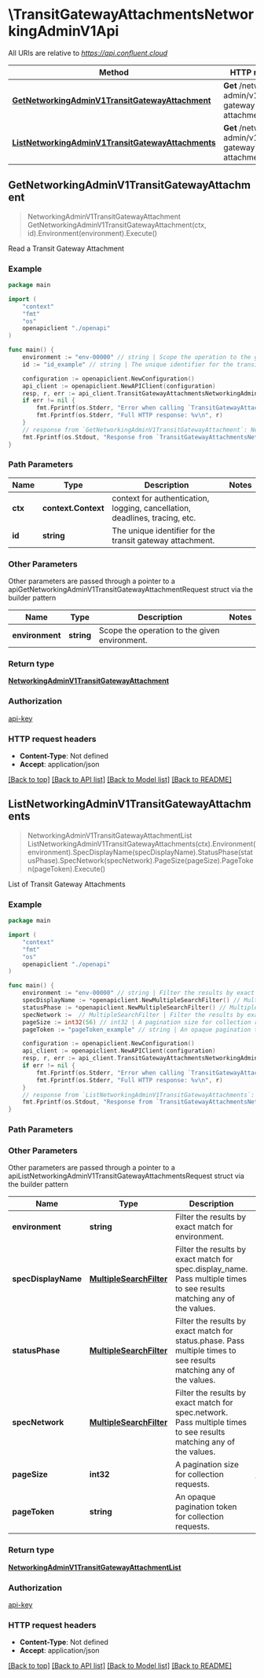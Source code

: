 # \TransitGatewayAttachmentsNetworkingAdminV1Api

All URIs are relative to *https://api.confluent.cloud*

Method | HTTP request | Description
------------- | ------------- | -------------
[**GetNetworkingAdminV1TransitGatewayAttachment**](TransitGatewayAttachmentsNetworkingAdminV1Api.md#GetNetworkingAdminV1TransitGatewayAttachment) | **Get** /networking-admin/v1/transit-gateway-attachments/{id} | Read a Transit Gateway Attachment
[**ListNetworkingAdminV1TransitGatewayAttachments**](TransitGatewayAttachmentsNetworkingAdminV1Api.md#ListNetworkingAdminV1TransitGatewayAttachments) | **Get** /networking-admin/v1/transit-gateway-attachments | List of Transit Gateway Attachments



## GetNetworkingAdminV1TransitGatewayAttachment

> NetworkingAdminV1TransitGatewayAttachment GetNetworkingAdminV1TransitGatewayAttachment(ctx, id).Environment(environment).Execute()

Read a Transit Gateway Attachment



### Example

```go
package main

import (
    "context"
    "fmt"
    "os"
    openapiclient "./openapi"
)

func main() {
    environment := "env-00000" // string | Scope the operation to the given environment.
    id := "id_example" // string | The unique identifier for the transit gateway attachment.

    configuration := openapiclient.NewConfiguration()
    api_client := openapiclient.NewAPIClient(configuration)
    resp, r, err := api_client.TransitGatewayAttachmentsNetworkingAdminV1Api.GetNetworkingAdminV1TransitGatewayAttachment(context.Background(), id).Environment(environment).Execute()
    if err != nil {
        fmt.Fprintf(os.Stderr, "Error when calling `TransitGatewayAttachmentsNetworkingAdminV1Api.GetNetworkingAdminV1TransitGatewayAttachment``: %v\n", err)
        fmt.Fprintf(os.Stderr, "Full HTTP response: %v\n", r)
    }
    // response from `GetNetworkingAdminV1TransitGatewayAttachment`: NetworkingAdminV1TransitGatewayAttachment
    fmt.Fprintf(os.Stdout, "Response from `TransitGatewayAttachmentsNetworkingAdminV1Api.GetNetworkingAdminV1TransitGatewayAttachment`: %v\n", resp)
}
```

### Path Parameters


Name | Type | Description  | Notes
------------- | ------------- | ------------- | -------------
**ctx** | **context.Context** | context for authentication, logging, cancellation, deadlines, tracing, etc.
**id** | **string** | The unique identifier for the transit gateway attachment. | 

### Other Parameters

Other parameters are passed through a pointer to a apiGetNetworkingAdminV1TransitGatewayAttachmentRequest struct via the builder pattern


Name | Type | Description  | Notes
------------- | ------------- | ------------- | -------------
 **environment** | **string** | Scope the operation to the given environment. | 


### Return type

[**NetworkingAdminV1TransitGatewayAttachment**](networking-admin.v1.TransitGatewayAttachment.md)

### Authorization

[api-key](../README.md#api-key)

### HTTP request headers

- **Content-Type**: Not defined
- **Accept**: application/json

[[Back to top]](#) [[Back to API list]](../README.md#documentation-for-api-endpoints)
[[Back to Model list]](../README.md#documentation-for-models)
[[Back to README]](../README.md)


## ListNetworkingAdminV1TransitGatewayAttachments

> NetworkingAdminV1TransitGatewayAttachmentList ListNetworkingAdminV1TransitGatewayAttachments(ctx).Environment(environment).SpecDisplayName(specDisplayName).StatusPhase(statusPhase).SpecNetwork(specNetwork).PageSize(pageSize).PageToken(pageToken).Execute()

List of Transit Gateway Attachments



### Example

```go
package main

import (
    "context"
    "fmt"
    "os"
    openapiclient "./openapi"
)

func main() {
    environment := "env-00000" // string | Filter the results by exact match for environment.
    specDisplayName := *openapiclient.NewMultipleSearchFilter() // MultipleSearchFilter | Filter the results by exact match for spec.display_name. Pass multiple times to see results matching any of the values. (optional)
    statusPhase := *openapiclient.NewMultipleSearchFilter() // MultipleSearchFilter | Filter the results by exact match for status.phase. Pass multiple times to see results matching any of the values. (optional)
    specNetwork :=  // MultipleSearchFilter | Filter the results by exact match for spec.network. Pass multiple times to see results matching any of the values. (optional)
    pageSize := int32(56) // int32 | A pagination size for collection requests. (optional) (default to 10)
    pageToken := "pageToken_example" // string | An opaque pagination token for collection requests. (optional)

    configuration := openapiclient.NewConfiguration()
    api_client := openapiclient.NewAPIClient(configuration)
    resp, r, err := api_client.TransitGatewayAttachmentsNetworkingAdminV1Api.ListNetworkingAdminV1TransitGatewayAttachments(context.Background()).Environment(environment).SpecDisplayName(specDisplayName).StatusPhase(statusPhase).SpecNetwork(specNetwork).PageSize(pageSize).PageToken(pageToken).Execute()
    if err != nil {
        fmt.Fprintf(os.Stderr, "Error when calling `TransitGatewayAttachmentsNetworkingAdminV1Api.ListNetworkingAdminV1TransitGatewayAttachments``: %v\n", err)
        fmt.Fprintf(os.Stderr, "Full HTTP response: %v\n", r)
    }
    // response from `ListNetworkingAdminV1TransitGatewayAttachments`: NetworkingAdminV1TransitGatewayAttachmentList
    fmt.Fprintf(os.Stdout, "Response from `TransitGatewayAttachmentsNetworkingAdminV1Api.ListNetworkingAdminV1TransitGatewayAttachments`: %v\n", resp)
}
```

### Path Parameters



### Other Parameters

Other parameters are passed through a pointer to a apiListNetworkingAdminV1TransitGatewayAttachmentsRequest struct via the builder pattern


Name | Type | Description  | Notes
------------- | ------------- | ------------- | -------------
 **environment** | **string** | Filter the results by exact match for environment. | 
 **specDisplayName** | [**MultipleSearchFilter**](MultipleSearchFilter.md) | Filter the results by exact match for spec.display_name. Pass multiple times to see results matching any of the values. | 
 **statusPhase** | [**MultipleSearchFilter**](MultipleSearchFilter.md) | Filter the results by exact match for status.phase. Pass multiple times to see results matching any of the values. | 
 **specNetwork** | [**MultipleSearchFilter**](MultipleSearchFilter.md) | Filter the results by exact match for spec.network. Pass multiple times to see results matching any of the values. | 
 **pageSize** | **int32** | A pagination size for collection requests. | [default to 10]
 **pageToken** | **string** | An opaque pagination token for collection requests. | 

### Return type

[**NetworkingAdminV1TransitGatewayAttachmentList**](networking-admin.v1.TransitGatewayAttachmentList.md)

### Authorization

[api-key](../README.md#api-key)

### HTTP request headers

- **Content-Type**: Not defined
- **Accept**: application/json

[[Back to top]](#) [[Back to API list]](../README.md#documentation-for-api-endpoints)
[[Back to Model list]](../README.md#documentation-for-models)
[[Back to README]](../README.md)

